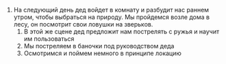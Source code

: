 1. На следующий день дед войдет в комнату и разбудит нас раннем утром, чтобы выбраться на природу. Мы пройдемся возле дома в лесу, он посмотрит свои ловушки на зверьков. 
	1. В этой же сцене дед предложит нам пострелять с ружья и научит им пользоваться
	2. Мы постреляем в баночки под руководством деда
	3. Осмотримся и поймем немного в принципе локацию